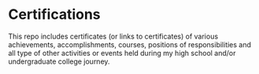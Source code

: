 # Certifications                  

This repo includes certificates (or links to certificates) of various achievements, accomplishments, courses, positions of responsibilities and all type of other activities or events held during my high school and/or undergraduate college journey.
